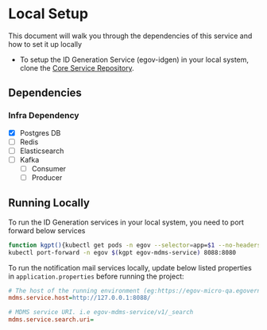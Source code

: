 # Local Setup

This document will walk you through the dependencies of this service and how to set it up locally

- To setup the ID Generation Service (egov-idgen) in your local system, clone the [Core Service Repository](https://github.com/upyog/UPYOG/tree/master/core-services).

## Dependencies

### Infra Dependency

- [X] Postgres DB
- [ ] Redis
- [ ] Elasticsearch
- [ ] Kafka
  - [ ] Consumer
  - [ ] Producer

## Running Locally

To run the ID Generation services in your local system, you need to port forward below services

```bash
function kgpt(){kubectl get pods -n egov --selector=app=$1 --no-headers=true | head -n1 | awk '{print $1}'}
kubectl port-forward -n egov $(kgpt egov-mdms-service) 8088:8080
``` 

To run the notification mail services locally, update below listed properties in `application.properties` before running the project:

```ini
# The host of the running environment (eg:https://egov-micro-qa.egovernments.org/citizen)
mdms.service.host=http://127.0.0.1:8088/

# MDMS service URI. i.e egov-mdms-service/v1/_search
mdms.service.search.uri=
```

